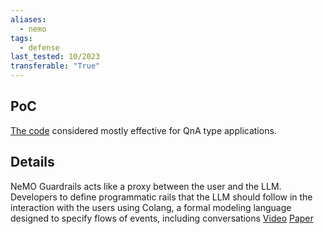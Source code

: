 ```yaml
---
aliases:
  - nemo
tags:
  - defense
last_tested: 10/2023
transferable: "True"
---
```

## **PoC**
[The code](https://github.com/NVIDIA/NeMo-Guardrails )  considered mostly effective for QnA type applications. 

## **Details**
NeMO Guardrails acts like a proxy between the user and the LLM. Developers to define programmatic rails that the LLM should follow in the interaction with the users using Colang, a formal modeling language designed to specify flows of events, including conversations
[Video](https://www.youtube.com/watch?v=SwqusllMCnE)
[Paper](https://arxiv.org/abs/2310.10501) 
